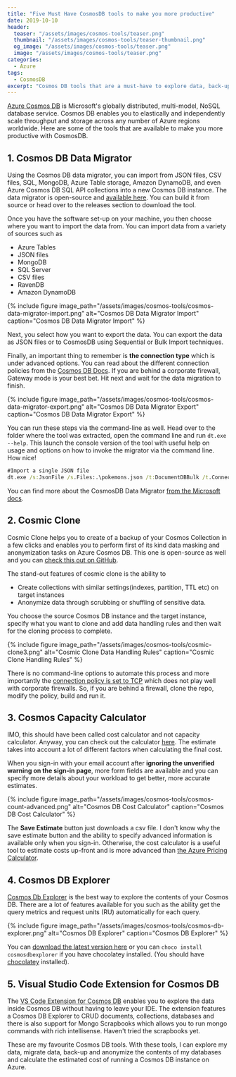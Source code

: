 ```yaml
---
title: "Five Must Have CosmosDB tools to make you more productive"
date: 2019-10-10
header:
  teaser: "/assets/images/cosmos-tools/teaser.png"
  thumbnail: "/assets/images/cosmos-tools/teaser-thumbnail.png"
  og_image: "/assets/images/cosmos-tools/teaser.png"
  image: "/assets/images/cosmos-tools/teaser.png"
categories:
  - Azure
tags:
  - CosmosDB
excerpt: "Cosmos DB tools that are a must-have to explore data, back-up, restore and anonymize the contents of your databases and calculate estimated cost of a Cosmos DB instance"
---
```


[Azure Cosmos DB](https://docs.microsoft.com/en-us/azure/cosmos-db/introduction) is Microsoft's globally distributed, multi-model, NoSQL database service. Cosmos DB enables you to elastically and independently scale throughput and storage across any number of Azure regions worldwide. Here are some of the tools that are available to make you more productive with CosmosDB.

## 1. Cosmos DB Data Migrator

Using the Cosmos DB data migrator, you can import from JSON files, CSV files, SQL, MongoDB, Azure Table storage, Amazon DynamoDB, and even Azure Cosmos DB SQL API collections into a new Cosmos DB instance. The data migrator is open-source and [available here](https://github.com/Azure/azure-documentdb-datamigrationtool). You can build it from source or head over to the releases section to download the tool.

Once you have the software set-up on your machine, you then choose where you want to import the data from. You can import data from a variety of sources such as

- Azure Tables
- JSON files
- MongoDB
- SQL Server
- CSV files
- RavenDB
- Amazon DynamoDB

{% include figure image_path="/assets/images/cosmos-tools/cosmos-data-migrator-import.png" alt="Cosmos DB Data Migrator Import" caption="Cosmos DB Data Migrator Import" %}

Next, you select how you want to export the data. You can export the data as JSON files or to CosmosDB using Sequential or Bulk Import techniques.

Finally, an important thing to remember is **the connection type** which is under advanced options. You can read about the different connection policies from the [Cosmos DB Docs](https://docs.microsoft.com/bs-latn-ba/azure/cosmos-db/performance-tips). If you are behind a corporate firewall, Gateway mode is your best bet. Hit next and wait for the data migration to finish.

{% include figure image_path="/assets/images/cosmos-tools/cosmos-data-migrator-export.png" alt="Cosmos DB Data Migrator Export" caption="Cosmos DB Data Migrator Export" %}

You can run these steps via the command-line as well. Head over to the folder where the tool was extracted, open the command line and run `dt.exe --help`. This launch the console version of the tool with useful help on usage and options on how to invoke the migrator via the command line. How nice!

``` cmd
#Import a single JSON file
dt.exe /s:JsonFile /s.Files:.\pokemons.json /t:DocumentDBBulk /t.ConnectionString:"AccountEndpoint=<CosmosDB Endpoint>;AccountKey=<CosmosDB Key>;Database=<CosmosDB Database>;" /t.Collection:Pokemons /t.CollectionThroughput:1000

```

You can find more about the CosmosDB Data Migrator [from the Microsoft docs](https://docs.microsoft.com/en-us/azure/cosmos-db/import-data).

## 2. Cosmic Clone

Cosmic Clone helps you to create of a backup of your Cosmos Collection in a few clicks and enables you to perform first of its kind data masking and anonymization tasks on Azure Cosmos DB. This one is open-source as well and you can [check this out on GitHub](https://github.com/microsoft/CosmicClone).

The stand-out features of cosmic clone is the ability to

- Create collections with similar settings(indexes, partition, TTL etc) on target instances
- Anonymize data through scrubbing or shuffling of sensitive data.

You choose the source Cosmos DB instance and the target instance, specify what you want to clone and add data handling rules and then wait for the cloning process to complete.

{% include figure image_path="/assets/images/cosmos-tools/cosmic-clone3.png" alt="Cosmic Clone Data Handling Rules" caption="Cosmic Clone Handling Rules" %}

There is no command-line options to automate this process and more importantly the [connection policy is set to TCP](https://github.com/microsoft/CosmicClone/blob/master/CosmosClone/CosmosCloneCommon/Utility/CosmosDBHelper.cs#L23) which does not play well with corporate firewalls. So, if you are behind a firewall, clone the repo, modify the policy, build and run it.

## 3. Cosmos Capacity Calculator

IMO, this should have been called cost calculator and not capacity calculator. Anyway, you can check out the calculator [here](https://cosmos.azure.com/capacitycalculator/). The estimate takes into account a lot of different factors when calculating the final cost.

When you sign-in with your email account after **ignoring the unverified warning on the sign-in page**, more form fields are available and you can specify more details about your workload to get better, more accurate estimates.

{% include figure image_path="/assets/images/cosmos-tools/cosmos-count-advanced.png" alt="Cosmos DB Cost Calculator" caption="Cosmos DB Cost Calculator" %}

The **Save Estimate** button just downloads a csv file. I don't know why the save estimate button and the ability to specify advanced information is available only when you sign-in. Otherwise, the cost calculator is a useful tool to estimate costs up-front and is more advanced than [the Azure Pricing Calculator](https://azure.microsoft.com/en-in/pricing/calculator/).

## 4. Cosmos DB Explorer

 [Cosmos Db Explorer](https://www.bruttin.com/CosmosDbExplorer/) is the best way to explore the contents of your Cosmos DB. There are a lot of features available for you such as the ability get the query metrics and request units (RU) automatically for each query.

{% include figure image_path="/assets/images/cosmos-tools/cosmos-db-explorer.png" alt="Cosmos DB Explorer" caption="Cosmos DB Explorer" %}

You can [download the latest version here](https://github.com/sachabruttin/CosmosDbExplorer/releases) or you can `choco install cosmosdbexplorer` if you have chocolatey installed. (You should have [chocolatey](https://chocolatey.org/) installed).

## 5. Visual Studio Code Extension for Cosmos DB

The [VS Code Extension for Cosmos DB](https://marketplace.visualstudio.com/items?itemName=ms-azuretools.vscode-cosmosdb) enables you to explore the data inside Cosmos DB without having to leave your IDE. The extension features a Cosmos DB Explorer to CRUD documents, collections, databases and there is also support for Mongo Scrapbooks which allows you to run mongo commands with rich intellisense. Haven't tried the scrapbooks yet.

These are my favourite Cosmos DB tools. With these tools, I can explore my data, migrate data, back-up and anonymize the contents of my databases and calculate the estimated cost of running a Cosmos DB instance on Azure.
